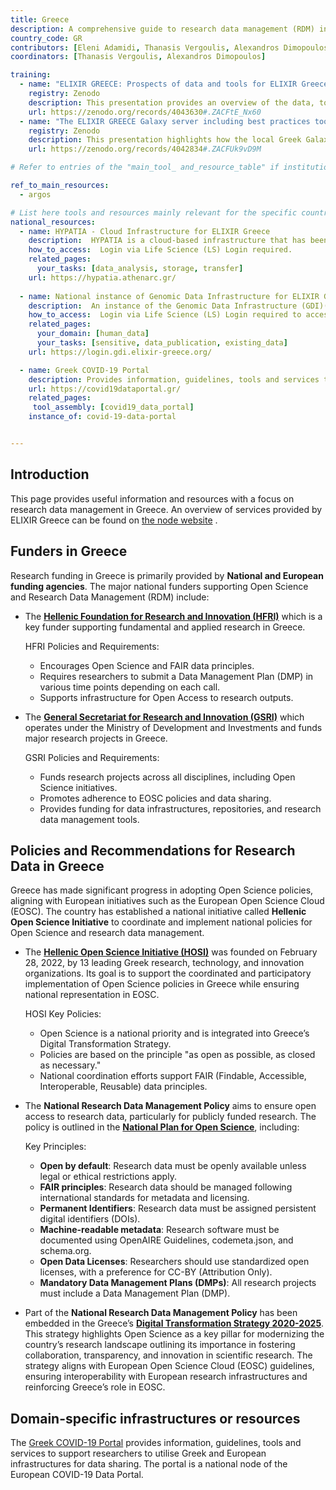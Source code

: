 ```yaml
---
title: Greece
description: A comprehensive guide to research data management (RDM) in Greece, featuring tools, resources, and services tailored for the life sciences community.
country_code: GR
contributors: [Eleni Adamidi, Thanasis Vergoulis, Alexandros Dimopoulos]
coordinators: [Thanasis Vergoulis, Alexandros Dimopoulos]

training:
  - name: "ELIXIR GREECE: Prospects of data and tools for ELIXIR Greece"
    registry: Zenodo
    description: This presentation provides an overview of the data, tools, and standards used in ELIXIR Greece, as well as guidelines for effective research data management, with an emphasis on best practices for open science and data stewardship.
    url: https://zenodo.org/records/4043630#.ZACFtE_Nx60
  - name: "The ELIXIR GREECE Galaxy server including best practices tools and workflows for the analysis of SARS-CoV-2 data"
    registry: Zenodo
    description: This presentation highlights how the local Greek Galaxy instance at usegalaxy.elixir-greece.org makes SARS-CoV-2 data analysis accessible and reproducible using open software and public research infrastructures. It showcases practical workflows in genomics, proteomics, evolution, and cheminformatics, with comprehensive training materials available to support collaborative research.
    url: https://zenodo.org/records/4042834#.ZACFUk9vD9M

# Refer to entries of the "main_tool_ and_resource_table" if institutions, organizations and projects from the country contribute to the development of international tools and resources. 

ref_to_main_resources:
  - argos

# List here tools and resources mainly relevant for the specific country
national_resources: 
  - name: HYPATIA - Cloud Infrastructure for ELIXIR Greece
    description:  HYPATIA is a cloud-based infrastructure that has been developed to support the computational needs of the ELIXIR Greece community and the wider life sciences community including researchers and institutions in Greece and internationally.
    how_to_access:  Login via Life Science (LS) Login required.
    related_pages:
      your_tasks: [data_analysis, storage, transfer]
    url: https://hypatia.athenarc.gr/
    
  - name: National instance of Genomic Data Infrastructure for ELIXIR Greece
    description:  An instance of the Genomic Data Infrastructure (GDI)(https://gdi.onemilliongenomes.eu/) on ELIXIR Greece, for secure genomic data management, including storage, discovery, access, and reception. This is a pilot instance based on the GDI Starter Kit.
    how_to_access:  Login via Life Science (LS) Login required to access ELIXIR-Greece GDI Portal.
    related_pages:
      your_domain: [human_data]
      your_tasks: [sensitive, data_publication, existing_data]
    url: https://login.gdi.elixir-greece.org/

  - name: Greek COVID-19 Portal
    description: Provides information, guidelines, tools and services to support researchers to utilise Greek and European infrastructures for data sharing. The portal is a national node of the European COVID-19 Data Portal.
    url: https://covid19dataportal.gr/
    related_pages:
     tool_assembly: [covid19_data_portal]
    instance_of: covid-19-data-portal


---
```


## Introduction 
This page provides useful information and resources with a focus on research data management in Greece. An overview of services provided by ELIXIR Greece can be found on [the node website](https://www.elixir-greece.org/node/268) .

<!---## Funders--->

<!---## Regulations--->
<!--- Ethical and legal regulations in the country, committees, etc. --->

## Funders in Greece
Research funding in Greece is primarily provided by **National and European funding agencies**. The major national funders supporting Open Science and Research Data Management (RDM) include:

- The **[Hellenic Foundation for Research and Innovation (HFRI)](https://www.elidek.gr/)** which is a key funder supporting fundamental and applied research in Greece. 

  HFRI Policies and Requirements:
  - Encourages Open Science and FAIR data principles.
  - Requires researchers to submit a Data Management Plan (DMP) in various time points depending on each call.
  - Supports infrastructure for Open Access to research outputs.

- The **[General Secretariat for Research and Innovation (GSRI)](https://gsri.gov.gr/)** which operates under the Ministry of Development and Investments and funds major research projects in Greece. 

  GSRI Policies and Requirements:
  - Funds research projects across all disciplines, including Open Science initiatives.
  - Promotes adherence to EOSC policies and data sharing.
  - Provides funding for data infrastructures, repositories, and research data management tools.

## Policies and Recommendations for Research Data in Greece

Greece has made significant progress in adopting Open Science policies, aligning with European initiatives such as the European Open Science Cloud (EOSC). The country has established a national initiative called **Hellenic Open Science Initiative** to coordinate and implement national policies for Open Science and research data management.

- The **[Hellenic Open Science Initiative (HOSI)](https://www.hellenicopenscience.gr/en/welcome-to-os-greece/about-hosi)** was founded on February 28, 2022, by 13 leading Greek research, technology, and innovation organizations. Its goal is to support the coordinated and participatory implementation of Open Science policies in Greece while ensuring national representation in EOSC.

  HOSI Key Policies:
   - Open Science is a national priority and is integrated into Greece’s Digital Transformation Strategy.
   - Policies are based on the principle "as open as possible, as closed as necessary."
   - National coordination efforts support FAIR (Findable, Accessible, Interoperable, Reusable) data principles.

- The **National Research Data Management Policy** aims to ensure open access to research data, particularly for publicly funded research. The policy is outlined in the **[National Plan for Open Science](https://zenodo.org/records/3908953#.Ye7gdepBw2w)**, including:

  Key Principles:
   - **Open by default**: Research data must be openly available unless legal or ethical restrictions apply.
   - **FAIR principles**: Research data should be managed following international standards for metadata and licensing.
   - **Permanent Identifiers**: Research data must be assigned persistent digital identifiers (DOIs).
   - **Machine-readable metadata**: Research software must be documented using OpenAIRE Guidelines, codemeta.json, and schema.org.
   - **Open Data Licenses**: Researchers should use standardized open licenses, with a preference for CC-BY (Attribution Only).
   - **Mandatory Data Management Plans (DMPs)**: All research projects must include a Data Management Plan (DMP).

- Part of the **National Research Data Management Policy** has been embedded in the Greece’s **[Digital Transformation Strategy 2020-2025](https://digitalstrategy.gov.gr/vivlos_pdf)**. This strategy highlights Open Science as a key pillar for modernizing the country’s research landscape outlining its importance in fostering collaboration, transparency, and innovation in scientific research. The strategy aligns with European Open Science Cloud (EOSC) guidelines, ensuring interoperability with European research infrastructures and reinforcing Greece’s role in EOSC.  

## Domain-specific infrastructures or resources 
The [Greek COVID-19 Portal](https://covid19dataportal.gr/) provides information, guidelines, tools and services to support researchers to utilise Greek and European infrastructures for data sharing. The portal is a national node of the European COVID-19 Data Portal.

